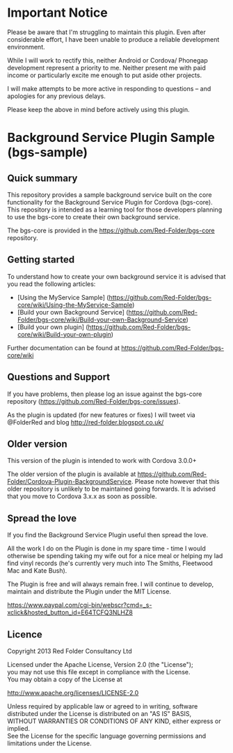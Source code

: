 # Important Notice
Please be aware that I'm struggling to maintain this plugin.  Even after considerable effort, I have been unable to produce a reliable development environment.

While I will work to rectify this, neither Android or Cordova/ Phonegap development represent a priority to me.  Neither present me with paid income or particularly excite me enough to put aside other projects.

I will make attempts to be more active in responding to questions – and apologies for any previous delays.

Please keep the above in mind before actively using this plugin.

# Background Service Plugin Sample (bgs-sample)

## Quick summary
This repository provides a sample background service built on the core functionality for the Background Service Plugin for Cordova (bgs-core).  This repository is intended as a learning tool for those developers planning to use the bgs-core to create their own background service.

The bgs-core is provided in the https://github.com/Red-Folder/bgs-core repository.

## Getting started
To understand how to create your own background service it is advised that you read the following articles:

* [Using the MyService Sample] (https://github.com/Red-Folder/bgs-core/wiki/Using-the-MyService-Sample)
* [Build your own Background Service] (https://github.com/Red-Folder/bgs-core/wiki/Build-your-own-Background-Service)
* [Build your own plugin] (https://github.com/Red-Folder/bgs-core/wiki/Build-your-own-plugin)

Further documentation can be found at https://github.com/Red-Folder/bgs-core/wiki

## Questions and Support
If you have problems, then please log an issue against the bgs-core repository (https://github.com/Red-Folder/bgs-core/issues).

As the plugin is updated (for new features or fixes) I will tweet via @FolderRed and blog http://red-folder.blogspot.co.uk/

## Older version
This version of the plugin is intended to work with Cordova 3.0.0+

The older version of the plugin is available at https://github.com/Red-Folder/Cordova-Plugin-BackgroundService.  Please note however that this older repository is unlikely to be maintained going forwards.  It is advised that you move to Cordova 3.x.x as soon as possible.

## Spread the love

If you find the Background Service Plugin useful then spread the love.

All the work I do on the Plugin is done in my spare time - time I would otherwise be spending taking my wife out for a nice meal or helping my lad find vinyl records (he's currently very much into The Smiths, Fleetwood Mac and Kate Bush).

The Plugin is free and will always remain free. I will continue to develop, maintain and distribute the Plugin under the MIT License.

https://www.paypal.com/cgi-bin/webscr?cmd=_s-xclick&hosted_button_id=E64TCFQ3NLHZ8

## Licence
Copyright 2013 Red Folder Consultancy Ltd
    
Licensed under the Apache License, Version 2.0 (the "License");   
you may not use this file except in compliance with the License.   
You may obtain a copy of the License at       
  
http://www.apache.org/licenses/LICENSE-2.0   
 
Unless required by applicable law or agreed to in writing, software   
distributed under the License is distributed on an "AS IS" BASIS,   
WITHOUT WARRANTIES OR CONDITIONS OF ANY KIND, either express or implied.   
See the License for the specific language governing permissions and   
limitations under the License.
